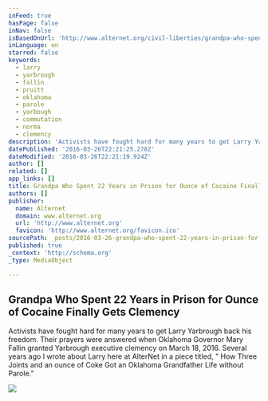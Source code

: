 ```yaml
---
inFeed: true
hasPage: false
inNav: false
isBasedOnUrl: 'http://www.alternet.org/civil-liberties/grandpa-who-spent-22-years-prison-ounce-cocaine-finally-gets-clemency-after-22-years'
inLanguage: en
starred: false
keywords:
  - larry
  - yarbrough
  - fallin
  - pruitt
  - oklahoma
  - parole
  - yarbough
  - commutation
  - norma
  - clemency
description: 'Activists have fought hard for many years to get Larry Yarbrough back his freedom. Their prayers were answered when Oklahoma Governor Mary Fallin granted Yarbrough executive clemency on March 18, 2016. Several years ago I wrote about Larry here at AlterNet in a piece titled, " How Three Joints and an ounce of Coke Got an Oklahoma Grandfather Life without Parole."'
datePublished: '2016-03-26T22:21:25.278Z'
dateModified: '2016-03-26T22:21:19.924Z'
author: []
related: []
app_links: []
title: Grandpa Who Spent 22 Years in Prison for Ounce of Cocaine Finally Gets Clemency
authors: []
publisher:
  name: Alternet
  domain: www.alternet.org
  url: 'http://www.alternet.org'
  favicon: 'http://www.alternet.org/favicon.ico'
sourcePath: _posts/2016-03-26-grandpa-who-spent-22-years-in-prison-for-ounce-of-cocaine-fi.md
published: true
_context: 'http://schema.org'
_type: MediaObject

---
```

<article style=""><h1>Grandpa Who Spent 22 Years in Prison for Ounce of Cocaine Finally Gets Clemency</h1><p>Activists have fought hard for many years to get Larry Yarbrough back his freedom. Their prayers were answered when Oklahoma Governor Mary Fallin granted Yarbrough executive clemency on March 18, 2016. Several years ago I wrote about Larry here at AlterNet in a piece titled, " How Three Joints and an ounce of Coke Got an Oklahoma Grandfather Life without Parole."</p><img src="https://s3-us-west-2.amazonaws.com/the-grid-img/p/853567f83b1dd11f163d62f9075c5b7f2ecf6694.jpg" /></article>